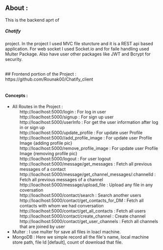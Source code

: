 ## About :
<p>This is the backend aprt of <h5>Chatify</h5> project. In the project I used MVC file sturcture and it is a REST api based application.  For web socket I used Socket.io and for faile handling used Multer  Package. Also have user other packages like JWT and Bcrypt for security. </p>
<br/>
## Frontend portion of the Project : https://github.com/Rounak00/Chatify_client
<br/><br/>

<h4>Concepts : </h4>
<ul>
  <li>All Routes in the Project :<br/>
       <ol>http://loaclhost:5000/login : For log in user</ol>
       <ol>http://loaclhost:5000/signup : For sign up user</ol>
       <ol>http://loaclhost:5000/userInfo : For get the user information after log in or sign up</ol>
       <ol>http://loaclhost:5000/update_profile : For update user Profile</ol>
       <ol>http://loaclhost:5000//add_profile_image : For update user Profile Image {adding profile pic}</ol>
       <ol>http://loaclhost:5000/remove_profile_image : For update user Profile Image {removing profile pic}</ol>
       <ol>http://loaclhost:5000/logout : For user logout</ol>
       <ol>http://loaclhost:5000/message/get_messages : Fetch all previous messages of a contact</ol>
       <ol>http://loaclhost:5000/message/get_channel_messages/:channelId : Fetch all previous messages of a channel</ol>
       <ol>http://loaclhost:5000/message/upload_file : Upload any file in any coversation </ol>
       <ol>http://loaclhost:5000/contact/search : Search another users </ol>
       <ol>http://loaclhost:5000/contact/get_contacts_for_DM : Fetch all contacts with whom we had conversation </ol>
       <ol>http://loaclhost:5000/contact/get_all_contacts : Fetch all users</ol>
       <ol>http://loaclhost:5000/contact/create_channel : Create channel </ol>
       <ol>http://loaclhost:5000/contact/get_user_channels : Fetch all channels that are joined by user </ol>
 </li>
<li>
   Multer : I use multer for save all files in loacl machine.
</li>
<li>
     MongoDB : Here we simple record all the file's name, local machine store path, file Id [default], count of download that file.
  </li>
  
</ul>



